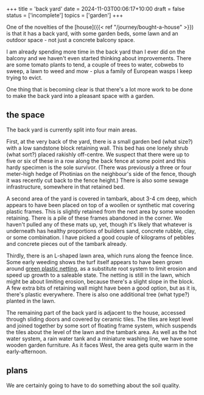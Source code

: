 +++
title = 'back yard'
date = 2024-11-03T00:06:17+10:00
draft = false
status = ['incomplete']
topics = ['garden']
+++

One of the novelties of the [house]({{< ref "/journey/bought-a-house" >}}) is that it has a back yard, with some garden beds, some lawn and an outdoor space - not just a concrete balcony space. 

I am already spending more time in the back yard than I ever did on the balcony and we haven't even started thinking about improvements. There are some tomato plants to tend, a couple of trees to water, cobwebs to sweep, a lawn to weed and mow - plus a family of European wasps I keep trying to evict.

One thing that is becoming clear is that there's a lot more work to be done to make the back yard into a pleasant space with a garden.

<!--more-->

## the space

The back yard is currently split into four main areas.

First, at the very back of the yard, there is a small garden bed (what size?) with a low sandstone block retaining wall. This bed has one lonely shrub (what sort?) placed rakishly off-centre. We suspect that there were up to five or six of these in a row along the back fence at some point and this hardy specimen is the sole survivor. (There was previously a three or four meter-high hedge of Photinias on the neighbour's side of the fence, though it was recently cut back to the fence height.) There is also some sewage infrastructure, somewhere in that retained bed.

A second area of the yard is covered in tambark, about 3-4 cm deep, which appears to have been placed on top of a woollen or synthetic mat covering plastic frames. This is slightly retained from the next area by some wooden retaining. There is a pile of these frames abandoned in the corner. We haven't pulled any of these mats up, yet, though it's likely that whatever is underneath has healthy proportions of builders sand, concrete rubble, clay, or some combination. I have picked a good couple of kilograms of pebbles and concrete pieces out of the tambark already.

Thirdly, there is an L-shaped lawn area, which runs along the feence lince. Some early weeding shows the turf itself appears to have been grown around [green plastic netting](https://thelawnman.co.uk/plastic-netting-in-turf-a-nightmare-for-wildlife-and-gardeners/), as a substitute root system to limit erosion and speed up growth to a saleable state. The netting is still in the lawn, which might be about limiting erosion, because there's a slight slope in the block. A few extra bits of retaining wall might have been a good option, but as it is, there's plastic everywhere. There is also one additional tree (what type?) planted in the lawn.

The remaining part of the back yard is adjacent to the house, accessed through sliding doors and covered by ceramic tiles. The tiles are kept level and joined together by some sort of floating frame system, which suspends the tiles about the level of the lawn and the tambark area. As well as the hot water system, a rain water tank and a miniature washing line, we have some wooden garden furniture. As it faces West, the area gets quite warm in the early-afternoon.

## plans

We are certainly going to have to do something about the soil quality.